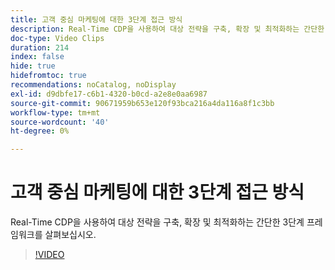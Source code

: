 ```yaml
---
title: 고객 중심 마케팅에 대한 3단계 접근 방식
description: Real-Time CDP을 사용하여 대상 전략을 구축, 확장 및 최적화하는 간단한 3단계 프레임워크를 살펴보십시오.
doc-type: Video Clips
duration: 214
index: false
hide: true
hidefromtoc: true
recommendations: noCatalog, noDisplay
exl-id: d9dbfe17-c6b1-4320-b0cd-a2e8e0aa6987
source-git-commit: 90671959b653e120f93bca216a4da116a8f1c3bb
workflow-type: tm+mt
source-wordcount: '40'
ht-degree: 0%

---
```


# 고객 중심 마케팅에 대한 3단계 접근 방식

Real-Time CDP을 사용하여 대상 전략을 구축, 확장 및 최적화하는 간단한 3단계 프레임워크를 살펴보십시오.

<!-- 72_S508_3442517_213_threephased-approach-to-audiencedriven-marketing -->
>[!VIDEO](https://video.tv.adobe.com/v/3462997/?learn=on&enablevpops=true&captions=kor)
